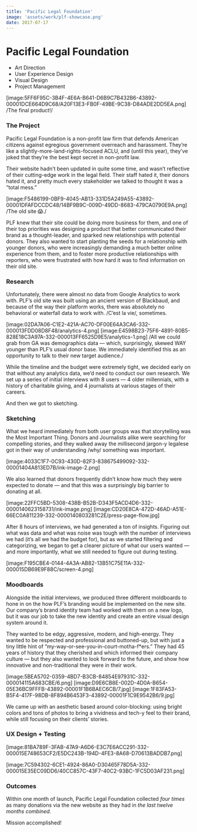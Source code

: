 ```yaml
---
title: 'Pacific Legal Foundation'
image: 'assets/work/plf-showcase.png'
date: 2017-07-17
---
```

# Pacific Legal Foundation
- Art Direction
- User Experience Design
- Visual Design
- Project Management

[image:5FF6F95C-3B4F-4E6A-B641-D6B9C7B432B6-43892-00001DCE664D9C68/A20F13E3-FB0F-49BE-9C38-D84ADE2DD5EA.png]
/The final product!/

### The Project
Pacific Legal Foundation is a non-profit law firm that defends American citizens against egregious government overreach and harassment. They’re like a slightly-more-land-rights-focused ACLU, and (until this year), they’ve joked that they’re the best kept secret in non-profit law.

Their website hadn’t been updated in quite some time, and wasn’t reflective of their cutting-edge work in the legal field. Their staff hated it, their donors hated it, and pretty much every stakeholder we talked to thought it was a “total mess.”

[image:F5486199-0BF9-4045-AB13-331D5A249A55-43892-00001DFAFDCCDC48/14BF9B9C-009D-49DD-8683-479CA0790E9A.png]
/The old site 😱./

PLF knew that their site could be doing more business for them, and one of their top priorities was designing a product that better communicated their brand as a thought-leader, and sparked new relationships with potential donors. They also wanted to start planting the seeds for a relationship with younger donors, who were increasingly demanding a much better online experience from them, and to foster more productive relationships with reporters, who were frustrated with how hard it was to find information on their old site.

### Research
Unfortunately, there were almost no data from Google Analytics to work with. PLF’s old site was built using an ancient version of Blackbaud, and because of the way their platform works, there was absolutely no behavioral or waterfall data to work with. /C’est la vie/, sometimes.

[image:02DA7A06-C1E2-421A-AC70-DF00E64A3CA6-332-000013FDD08D8F48/analytics-4.png]
[image:E4598B23-75F6-4891-80B5-828E18C3A97A-332-000013FF6525D9E5/analytics-1.png]
/All we could  grab from GA was demographics data — which, surprisingly, skewed WAY younger than PLF’s usual donor base. We immediately identified this as an opportunity to talk to their new target audience./

While the timeline and the budget were extremely tight, we decided early on that without any analytics data, we’d need to conduct our own research. We set up a series of initial interviews with 8 users — 4 older millennials, with a history of charitable giving, and 4 journalists at various stages of their careers.

And then we got to sketching.

### Sketching
What we heard immediately from both user groups was that storytelling was the Most Important Thing. Donors and Journalists alike were searching for compelling stories, and they walked away the millisecond jargon-y legalese got in their way of understanding /why/ something was important.

[image:4033C1F7-0C93-430D-82F3-838675499092-332-00001404A813ED7B/ink-image-2.png]

We also learned that donors frequently didn’t know how much they were expected to donate — and that this was a surprisingly big barrier to donating at all.

[image:22FFC5BD-5308-438B-B52B-D343F5ACD4D6-332-0000140623158731/ink-image.png]
[image:CD20E8CA-472D-46AD-A51E-66EC0A811239-332-0000140803281C2E/press-page-flow.jpg]

After 8 hours of interviews, we had generated a ton of insights. Figuring out what was data and what was noise was tough with the number of interviews we had (it’s all we had the budget for), but as we started filtering and categorizing, we began to get a clearer picture of what our users wanted — and more importantly, what we still needed to figure out during testing.

[image:F195CBE4-0144-4A3A-AB82-13B51C75E11A-332-000015DB69E9F88C/screen-4.png]

### Moodboards
Alongside the initial interviews, we produced three different moldboards to hone in on the how PLF’s branding would be implemented on the new site. Our company’s brand identity team had worked with them on a new logo, but it was our job to take the new identity and create an entire visual design system around it.

They wanted to be edgy, aggressive, modern, and high-energy. They wanted to be respected and professional and buttoned-up, but with just a tiny little hint of “my-way-or-see-you-in-court-motha-f*ers.” They had 45 years of history that they cherished and which informed their company culture — but they also wanted to look forward to the future, and show how innovative and non-traditional they were in their work.

[image:5BEA5702-0359-4BD7-B3CB-84854E97931C-332-000014115A683CBE/6.png]
[image:D9E6CB8E-002D-4D0A-B654-05E36BC9FFFB-43892-00001F1B6BAEC6CB/7.jpg]
[image:1F83FA53-B5F4-417F-98DB-8F894B6453F3-43892-00001F1C9E9542B6/9.jpg]

We came up with an aesthetic based around color-blocking: using bright colors and tons of photos to bring a vividness and tech-y feel to their brand, while still focusing on their clients’ stories.

### UX Design + Testing

[image:81BA789F-3FAB-47A9-A6D6-E3C7E6ACC291-332-000015E748653CF2/E5DC243B-194D-4FE3-8A68-D70613BADDB7.png]

[image:7C594302-6CE1-4924-86A0-D30465F78D5A-332-000015E35EC09DD6/40CC857C-43F7-40C2-93BC-1FC5D03AF231.png]

### Outcomes
Within one month of launch, Pacific Legal Foundation collected *four times* as many donations via the new website as they had in *the last twelve months combined.*

Mission accomplished!